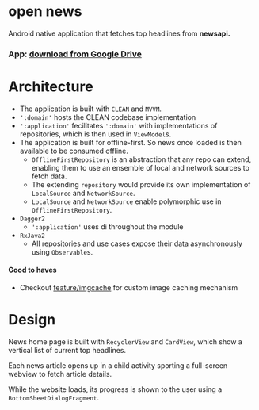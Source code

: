 # open news

Android native application that fetches top headlines from **newsapi.**

### App: [download from Google Drive](https://drive.google.com/open?id=1bYp9-hvdfaI2_zOTwnpvz4GtQZiDbeyC)

# Architecture

- The application is built with `CLEAN` and `MVVM`.
- `':domain'` hosts the CLEAN codebase implementation
- `':application'` fecilitates `':domain'` with implementations of repositories,
which is then used in `ViewModel`s.
- The application is built for offline-first. So news once loaded is then available to be consumed offline.
  - `OfflineFirstRepository` is an abstraction that any repo can extend, enabling them to use an ensemble of local and network sources to fetch data.
  - The extending `repository` would provide its own implementation of `LocalSource` and `NetworkSource`.
  - `LocalSource` and `NetworkSource` enable polymorphic use in `OfflineFirstRepository`.
- `Dagger2`
  - `':application'` uses di throughout the module
- `RxJava2`
  - All repositories and use cases expose their data asynchronously using `Observable`s.

#### Good to haves
- Checkout [feature/imgcache](https://github.com/dhruvnagarajan/open-news/tree/feature/imgcache/application/src/main/java/data/persistence/bitmap) for custom image caching mechanism

# Design

News home page is built with `RecyclerView` and `CardView`, which show a vertical list of current top headlines.

Each news article opens up in a child activity sporting a full-screen webview to fetch article details.

While the website loads, its progress is shown to the user using a `BottomSheetDialogFragment`.